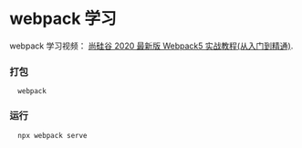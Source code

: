 # webpack 学习

webpack 学习视频： [尚硅谷 2020 最新版 Webpack5 实战教程(从入门到精通)](https://www.bilibili.com/video/BV1e7411j7T5?p=1).

### 打包

```
  webpack
```

### 运行

```
  npx webpack serve
```
